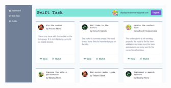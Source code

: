 ![Screenshot of the Dashboard UI](https://raw.githubusercontent.com/Princess-Morris/TaskSwift/master/swift-dashboard.png)